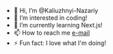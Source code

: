 - 👋 Hi, I’m @Kaliuzhnyi-Nazariy
- 👀 I’m interested in coding!
- 🌱 I’m currently learning Next.js!
- 📫 How to reach me [e-mail](kaliuzhnyinazarii@gmail.com)
- ⚡ Fun fact: I love what I'm doing!

<!---
Kaliuzhnyi-Nazariy/Kaliuzhnyi-Nazariy is a ✨ special ✨ repository because its `README.md` (this file) appears on your GitHub profile.
You can click the Preview link to take a look at your changes.
--->
